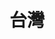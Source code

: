 ---
title: 台灣
description: 
image:

# Badge style
style:
    background: "#2a9d8f"
    color: "#fff"
---